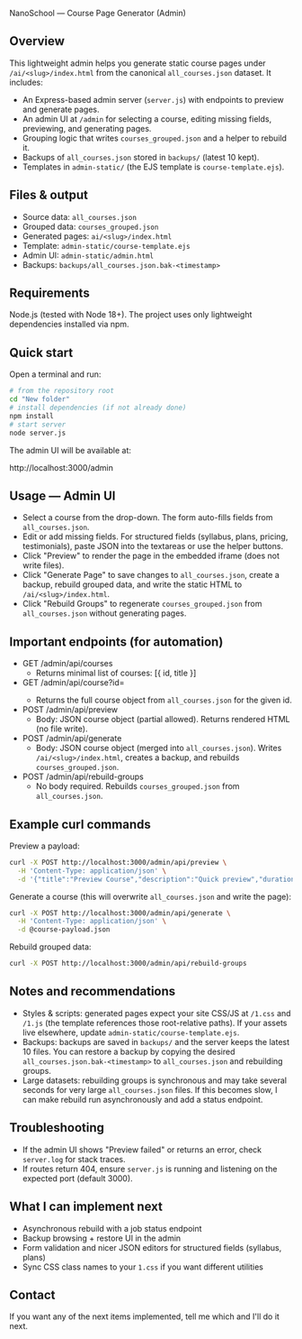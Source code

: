 NanoSchool — Course Page Generator (Admin)

Overview
--------
This lightweight admin helps you generate static course pages under `/ai/<slug>/index.html` from the canonical `all_courses.json` dataset. It includes:

- An Express-based admin server (`server.js`) with endpoints to preview and generate pages.
- An admin UI at `/admin` for selecting a course, editing missing fields, previewing, and generating pages.
- Grouping logic that writes `courses_grouped.json` and a helper to rebuild it.
- Backups of `all_courses.json` stored in `backups/` (latest 10 kept).
- Templates in `admin-static/` (the EJS template is `course-template.ejs`).

Files & output
---------------
- Source data: `all_courses.json`
- Grouped data: `courses_grouped.json`
- Generated pages: `ai/<slug>/index.html`
- Template: `admin-static/course-template.ejs`
- Admin UI: `admin-static/admin.html`
- Backups: `backups/all_courses.json.bak-<timestamp>`

Requirements
------------
Node.js (tested with Node 18+). The project uses only lightweight dependencies installed via npm.

Quick start
-----------
Open a terminal and run:

```bash
# from the repository root
cd "New folder"
# install dependencies (if not already done)
npm install
# start server
node server.js
```

The admin UI will be available at:

http://localhost:3000/admin

Usage — Admin UI
-----------------
- Select a course from the drop-down. The form auto-fills fields from `all_courses.json`.
- Edit or add missing fields. For structured fields (syllabus, plans, pricing, testimonials), paste JSON into the textareas or use the helper buttons.
- Click "Preview" to render the page in the embedded iframe (does not write files).
- Click "Generate Page" to save changes to `all_courses.json`, create a backup, rebuild grouped data, and write the static HTML to `/ai/<slug>/index.html`.
- Click "Rebuild Groups" to regenerate `courses_grouped.json` from `all_courses.json` without generating pages.

Important endpoints (for automation)
-----------------------------------
- GET /admin/api/courses
  - Returns minimal list of courses: [{ id, title }]
- GET /admin/api/course?id=<courseId>
  - Returns the full course object from `all_courses.json` for the given id.
- POST /admin/api/preview
  - Body: JSON course object (partial allowed). Returns rendered HTML (no file write).
- POST /admin/api/generate
  - Body: JSON course object (merged into `all_courses.json`). Writes `/ai/<slug>/index.html`, creates a backup, and rebuilds `courses_grouped.json`.
- POST /admin/api/rebuild-groups
  - No body required. Rebuilds `courses_grouped.json` from `all_courses.json`.

Example curl commands
---------------------
Preview a payload:

```bash
curl -X POST http://localhost:3000/admin/api/preview \
  -H 'Content-Type: application/json' \
  -d '{"title":"Preview Course","description":"Quick preview","duration":{"weeks":4}}'
```

Generate a course (this will overwrite `all_courses.json` and write the page):

```bash
curl -X POST http://localhost:3000/admin/api/generate \
  -H 'Content-Type: application/json' \
  -d @course-payload.json
```

Rebuild grouped data:

```bash
curl -X POST http://localhost:3000/admin/api/rebuild-groups
```

Notes and recommendations
-------------------------
- Styles & scripts: generated pages expect your site CSS/JS at `/1.css` and `/1.js` (the template references those root-relative paths). If your assets live elsewhere, update `admin-static/course-template.ejs`.
- Backups: backups are saved in `backups/` and the server keeps the latest 10 files. You can restore a backup by copying the desired `all_courses.json.bak-<timestamp>` to `all_courses.json` and rebuilding groups.
- Large datasets: rebuilding groups is synchronous and may take several seconds for very large `all_courses.json` files. If this becomes slow, I can make rebuild run asynchronously and add a status endpoint.

Troubleshooting
---------------
- If the admin UI shows "Preview failed" or returns an error, check `server.log` for stack traces.
- If routes return 404, ensure `server.js` is running and listening on the expected port (default 3000).

What I can implement next
------------------------
- Asynchronous rebuild with a job status endpoint
- Backup browsing + restore UI in the admin
- Form validation and nicer JSON editors for structured fields (syllabus, plans)
- Sync CSS class names to your `1.css` if you want different utilities

Contact
-------
If you want any of the next items implemented, tell me which and I'll do it next.
